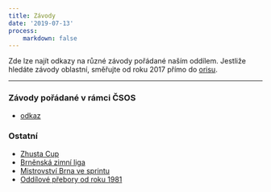 ```yaml
---
title: Závody
date: '2019-07-13'
process:
    markdown: false
---
```


Zde lze najít odkazy na různé závody pořádané naším oddílem. Jestliže hledáte závody oblastní, směřujte od roku 2017 přímo do <a href="http://oris.orientacnisporty.cz">orisu</a>.
<hr>

  <h3>Závody pořádané v rámci ČSOS</h3>
    <ul>
        <li><a href="http://zbm.eob.cz/zavody/">odkaz</a></li>
     </ul>
  <h3>Ostatní</h3>
 <ul>
    <li><a href="http://zbmob.cz/zavody/zhustastr.htm">Zhusta Cup</a></li>
    <li><a href="http://bzl.zbmob.cz/">Brněnská zimní liga</a></li>
    <li><a href="http://zbmob.cz/zavody/supersprint.htm">Mistrovství Brna ve sprintu</a></li>
    <li><a href="http://zbm.eob.cz/op/op.htm">Oddílové přebory od roku 1981</a></li>
</ul>